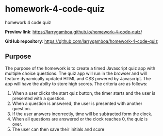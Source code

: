 # homework-4-code-quiz
homework 4 code quiz

**Preview link**: https://larrygamboa.github.io/homework-4-code-quiz/

**GitHub repository**: https://github.com/larrygamboa/homework-4-code-quiz

## Purpose

The purpose of the homework is to create a timed Javascript quiz app with multiple choice questions. The quiz app will run in the browser and will feature dynamically updated HTML and CSS powered by Javascript. The app will have the abilty to store high scores. The criteria are as follows:

1) When a user clicks the start quiz button, the timer starts and the user is presented with a question.
2) When a question is answered, the user is presented with another question.
3) If the user answers incorrectly, time will be subtracted form the clock.
4) When all questions are answered or the clock reaches 0, the quiz is over.
5) The user can then save their initials and score
